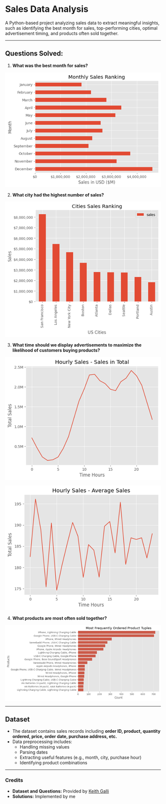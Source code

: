 # Sales Data Analysis

A Python-based project analyzing sales data to extract meaningful insights, such as identifying the best month for sales, top-performing cities, optimal advertisement timing, and products often sold together.

---

## Questions Solved:
1. **What was the best month for sales?**  

![Best Month for Sales](./SalesAnalysis/plots/output1.png)

2. **What city had the highest number of sales?**  

![Top City](./SalesAnalysis/plots/output2.png)


3. **What time should we display advertisements to maximize the likelihood of customers buying products?**  

![Hourly Sales Sum](./SalesAnalysis/plots/output3.png)

![Hourly Sales Avg](./SalesAnalysis/plots/output4.png)


4. **What products are most often sold together?**  

![Top Products Bought Tgether](./SalesAnalysis/plots/output6.png)

---

## Dataset
- The dataset contains sales records including **order ID, product, quantity ordered, price, order date, purchase address, etc.**
- Data preprocessing includes:
  - Handling missing values
  - Parsing dates
  - Extracting useful features (e.g., month, city, purchase hour)
  - Identifying product combinations

---

### Credits

- **Dataset and Questions:** Provided by [Keith Galli](https://www.youtube.com/watch?v=eMOA1pPVUc4&t=4721s)  
- **Solutions:** Implemented by me